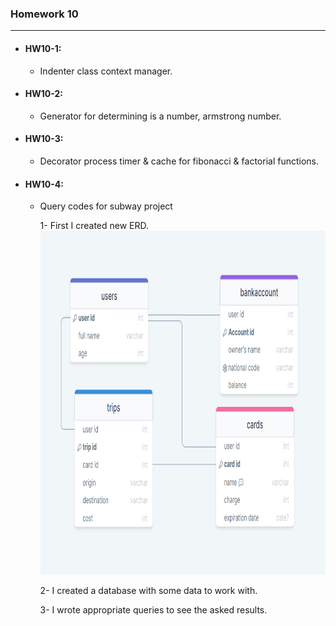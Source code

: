 ### Homework 10

-------------------
+ #### HW10-1:
  - Indenter class context manager.
+ #### HW10-2:
  - Generator for determining is a number, armstrong number.
+ #### HW10-3:
  - Decorator process timer & cache for fibonacci & factorial functions.
+ #### HW10-4:
  - Query codes for subway project
  
    1- First I created new ERD.
      <img src=https://github.com/mehdi-mirzaie78/Maktab78-Homeworks/blob/main/HW/HW10/Pictures/ERD.png width="800" height="550">
  
    2- I created a database with some data to work with.
    
    3- I wrote appropriate queries to see the asked results.